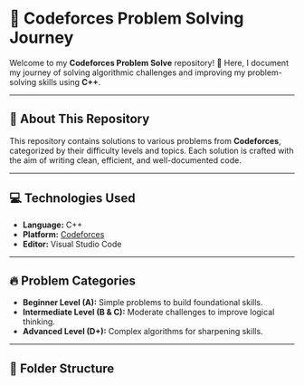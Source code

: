 # 🚀 Codeforces Problem Solving Journey

Welcome to my **Codeforces Problem Solve** repository! 🎯 Here, I document my journey of solving algorithmic challenges and improving my problem-solving skills using **C++**.

---

## 📝 About This Repository

This repository contains solutions to various problems from **Codeforces**, categorized by their difficulty levels and topics. Each solution is crafted with the aim of writing clean, efficient, and well-documented code.

---

## 💻 Technologies Used
- **Language:** C++
- **Platform:** [Codeforces](https://codeforces.com/)
- **Editor:** Visual Studio Code

---

## 🔥 Problem Categories
- **Beginner Level (A):** Simple problems to build foundational skills.
- **Intermediate Level (B & C):** Moderate challenges to improve logical thinking.
- **Advanced Level (D+):** Complex algorithms for sharpening skills.

---

## 📂 Folder Structure

